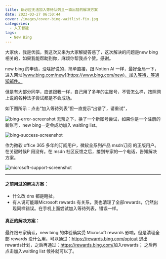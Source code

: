 ```yaml
---
title: 新必应无法加入等待队列且一直出错的解决方案
date: 2023-03-27 06:50:44
cover: /images/cover-bing-waitlist-fix.jpg
categories:
  - 人工智能
tags:
  - New Bing
---
```

大家伙，我是优弧，我这次又来为大家解疑答惑了，这次解决的问题是new bing 相关的，如果我能帮助到你，麻烦你帮我点个赞。感谢。

new bing 的申请，没啥好说的，简单直接，跟 Notion AI 一样，最好全局一下，进入网址[www.bing.com/new](https://www.bing.com/new)，加入等待，等通知邮件。

但是有大部分同学，应该跟我一样，自己用了多年的主账号，不管怎么样，按照网上说的各种法子尝试都是不会成功。

如下图所示：点击“加入等待列表”但一直提示“出错了，请重试”，


![bing-error-screenshot](https://images.unsplash.com/photo-1563986768609-322da13575f3?ixlib=rb-4.0.3&auto=format&fit=crop&w=1280&q=80)
无奈之下，换了一个新账号尝试，如果你是一个注册的新账号，new bing一定会成功加入 waitling list。

![bing-success-screenshot](https://images.unsplash.com/photo-1551288049-bebda4e38f71?ixlib=rb-4.0.3&auto=format&fit=crop&w=1280&q=80)

作为微软 office 365 多年的订阅用户，微软全系列产品 msdn订阅 的正版用户。在关键时候P 用没有。在 msdn 社区反馈之后，接到专家的一个电话，告知解决方案。

![microsoft-support-screenshot](https://images.unsplash.com/photo-1507003211169-0a1dd7228f2d?ixlib=rb-4.0.3&auto=format&fit=crop&w=1280&q=80)

---
#### 之前用过的解决方案：
- 什么改 dns 都是瞎扯。
- 有人说可能跟Microsoft rewards 有关系，我也清理了全部rewards，仍然出现同样错误。在手机上面尝试加入等待列表，错误一样。


#### 真正的解决方案：

最终跟专家确认，new bing 的体验确实受 Microsoft rewards 影响，但是清理全部 rewards 没什么用，可以通过：<https://rewards.bing.com/optout> 退出rewards计划，之后再通过：<https://rewards.bing.com/>加入rewards； 之后再点击加入waitling list 候补就可以了。





